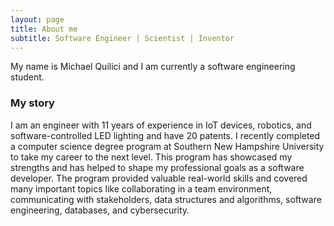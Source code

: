 ```yaml
---
layout: page
title: About me
subtitle: Software Engineer | Scientist | Inventor
---
```


My name is Michael Quilici and I am currently a software engineering student.

### My story
I am an engineer with 11 years of experience in IoT devices, robotics, and software-controlled LED lighting and have 20 patents. I recently completed a computer science degree program at Southern New Hampshire University to take my career to the next level. This program has showcased my strengths and has helped to shape my professional goals as a software developer. The program provided valuable real-world skills and covered many important topics like collaborating in a team environment, communicating with stakeholders, data structures and algorithms, software engineering, databases, and cybersecurity.
